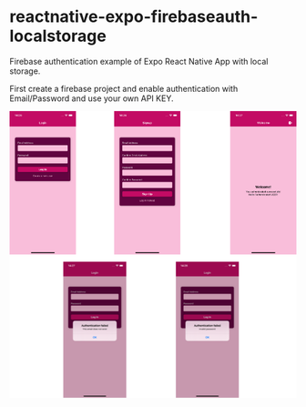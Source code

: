 # reactnative-expo-firebaseauth-localstorage
Firebase authentication example of Expo React Native App with local storage.

First create a firebase project and enable authentication with Email/Password and use your own API KEY.


![Screenshot](assets/firebase_auth_app.png)
